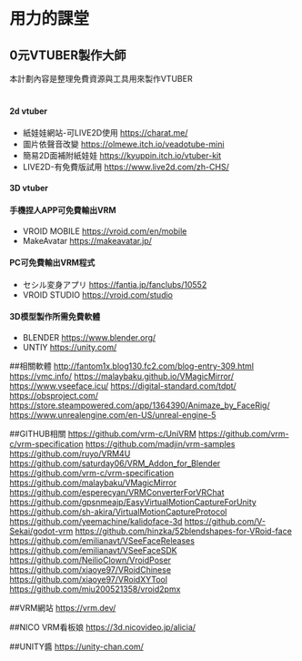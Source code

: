 # 用力的課堂
## 0元VTUBER製作大師
本計劃內容是整理免費資源與工具用來製作VTUBER
# 
#### 2d vtuber

- 紙娃娃網站-可LIVE2D使用
https://charat.me/
- 圖片依聲音改變
https://olmewe.itch.io/veadotube-mini
- 簡易2D面補附紙娃娃
https://kyuppin.itch.io/vtuber-kit
- LIVE2D-有免費版試用
https://www.live2d.com/zh-CHS/

#### 3D vtuber
#### 手機捏人APP可免費輸出VRM
- VROID MOBILE
https://vroid.com/en/mobile
- MakeAvatar
https://makeavatar.jp/

#### PC可免費輸出VRM程式
- セシル変身アプリ
https://fantia.jp/fanclubs/10552
- VROID STUDIO
https://vroid.com/studio

#### 3D模型製作所需免費軟體
- BLENDER
https://www.blender.org/
- UNTIY
https://unity.com/

##相關軟體
http://fantom1x.blog130.fc2.com/blog-entry-309.html
https://vmc.info/
https://malaybaku.github.io/VMagicMirror/
https://www.vseeface.icu/
https://digital-standard.com/tdpt/
https://obsproject.com/
https://store.steampowered.com/app/1364390/Animaze_by_FaceRig/
https://www.unrealengine.com/en-US/unreal-engine-5

##GITHUB相關
https://github.com/vrm-c/UniVRM
https://github.com/vrm-c/vrm-specification
https://github.com/madjin/vrm-samples
https://github.com/ruyo/VRM4U
https://github.com/saturday06/VRM_Addon_for_Blender
https://github.com/vrm-c/vrm-specification
https://github.com/malaybaku/VMagicMirror
https://github.com/esperecyan/VRMConverterForVRChat
https://github.com/gpsnmeajp/EasyVirtualMotionCaptureForUnity
https://github.com/sh-akira/VirtualMotionCaptureProtocol
https://github.com/yeemachine/kalidoface-3d
https://github.com/V-Sekai/godot-vrm
https://github.com/hinzka/52blendshapes-for-VRoid-face
https://github.com/emilianavt/VSeeFaceReleases
https://github.com/emilianavt/VSeeFaceSDK
https://github.com/NeilioClown/VroidPoser
https://github.com/xiaoye97/VRoidChinese
https://github.com/xiaoye97/VRoidXYTool
https://github.com/miu200521358/vroid2pmx

##VRM網站
https://vrm.dev/

##NICO VRM看板娘
https://3d.nicovideo.jp/alicia/

##UNITY醬
https://unity-chan.com/
